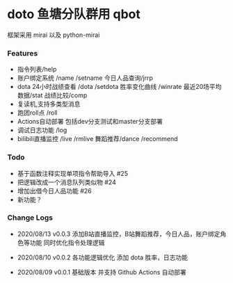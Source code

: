# doto 鱼塘分队群用 qbot

框架采用 mirai 以及 python-mirai

### Features
- 指令列表/help
- 账户绑定系统 /name /setname 今日人品查询/jrrp
- dota 24小时战绩查看 /dota /setdota 胜率变化曲线 /winrate 最近20场平均数据/stat 战绩比较/comp
- 复读机,支持多类型消息
- 跑团roll点 /roll
- Actions自动部署 包括dev分支测试和master分支部署
- 调试日志功能 /log
- bilibili直播监控 /live /rmlive 舞蹈推荐/dance /recommend

### Todo

- 基于函数注释实现单项指令帮助导入 #25
- 把逻辑改成一个消息队列类似物 #24
- 增加出借今日人品功能 #26
- 新功能？

### Change Logs

- 2020/08/13 v0.0.3
  添加B站直播监控，B站舞蹈推荐，今日人品，账户绑定角色等功能 同时优化指令处理逻辑

- 2020/08/10 v0.0.2
  各功能逻辑优化 添加 dota 胜率，日志功能

- 2020/08/09 v0.0.1
  基础版本 并支持 Github Actions 自动部署
